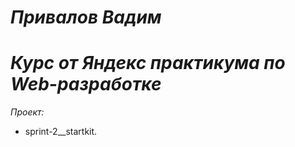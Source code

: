 # *Привалов Вадим*
# *Курс от Яндекс практикума по Web-разработке*

*Проект:*
- sprint-2__startkit.
